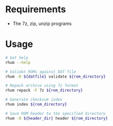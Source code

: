 Requirements
============
* The 7z, zip, unzip programs


Usage
=====

~~~sh
# Get help
rhum --help

# Validat ROMs against DAT file
rhum -D ${datfile} validate ${rom_directory}

# Repack archive using 7z format
rhum repack -F 7z ${rom_directory}

# Generate checksum index
rhum index ${rom_directory}

# Save ROM header to the specified directory
rhum -D ${header_dir} header ${rom_directory}
~~~
